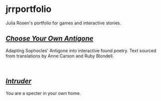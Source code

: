 # jrrportfolio
Julia Rosen's portfolio for games and interactive stories.

<html>
 <meta name="viewport" content="width=device-width, initial-scale=1">
<link rel="stylesheet" href="https://www.w3schools.com/w3css/5/w3.css">
<body>
<h2><a href="https://jrr88.github.io/jrrportfolio/antigone"><i>Choose Your Own Antigone</i></a> </h2> 
<p>Adapting Sophocles' Antigone into interactive found poetry. Text sourced from translations by Anne Carson and Ruby Blondell.</p>
<br>
<h2><a href="https://jrr88.github.io/jrrportfolio/intruder"><i>Intruder</i></a></h2> 
<p>You are a specter in your own home.</p>
